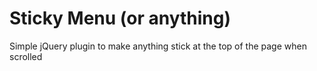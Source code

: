 Sticky Menu (or anything)
=========================

Simple jQuery plugin to make anything stick at the top of the page when scrolled
